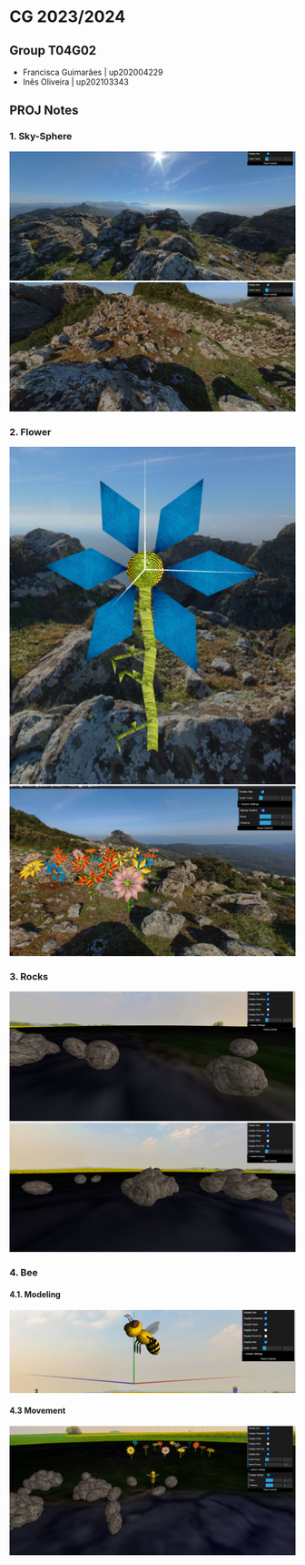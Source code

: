 # CG 2023/2024

## Group T04G02

- Francisca Guimarães | up202004229
- Inês Oliveira | up202103343

## PROJ Notes

### 1. Sky-Sphere
![Screenshot 1](screenshots/project-t04g02-1a.png)
![Screenshot 2](screenshots/project-t04g02-1b.png)


### 2. Flower
![Screenshot 3](screenshots/project-t04g02-2b.png)
![Screenshot 4](screenshots/project-t04g02-2a.png)

### 3. Rocks
![Screenshot 5](screenshots/project-t04g02-3a.png)
![Screenshot 6](screenshots/project-t04g02-3b.png)

### 4. Bee
#### 4.1. Modeling
![Screenshot 7](screenshots/project-t04g02-4.png)

#### 4.3 Movement 
![Screenshot 8](screenshots/project-t04g02-5.png)


